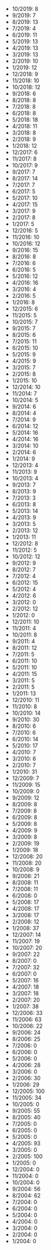 *  10/2019: 8
*  9/2019: 7
*  8/2019: 13
*  7/2019: 4
*  6/2019: 11
*  5/2019: 13
*  4/2019: 13
*  3/2019: 13
*  2/2019: 10
*  1/2019: 12
*  12/2018: 9
*  11/2018: 10
*  10/2018: 12
*  9/2018: 6
*  8/2018: 8
*  7/2018: 8
*  6/2018: 8
*  5/2018: 18
*  4/2018: 11
*  3/2018: 8
*  2/2018: 9
*  1/2018: 12
*  12/2017: 6
*  11/2017: 8
*  10/2017: 9
*  9/2017: 7
*  8/2017: 14
*  7/2017: 7
*  6/2017: 5
*  5/2017: 10
*  4/2017: 15
*  3/2017: 9
*  2/2017: 8
*  1/2017: 5
*  12/2016: 5
*  11/2016: 10
*  10/2016: 12
*  9/2016: 15
*  8/2016: 8
*  7/2016: 6
*  6/2016: 5
*  5/2016: 12
*  4/2016: 16
*  3/2016: 4
*  2/2016: 5
*  1/2016: 8
*  12/2015: 6
*  11/2015: 5
*  10/2015: 7
*  9/2015: 7
*  8/2015: 6
*  7/2015: 11
*  6/2015: 10
*  5/2015: 9
*  4/2015: 9
*  3/2015: 7
*  2/2015: 8
*  1/2015: 10
*  12/2014: 10
*  11/2014: 7
*  10/2014: 5
*  9/2014: 6
*  8/2014: 4
*  7/2014: 9
*  6/2014: 12
*  5/2014: 16
*  4/2014: 16
*  3/2014: 10
*  2/2014: 6
*  1/2014: 9
*  12/2013: 4
*  11/2013: 9
*  10/2013: 4
*  9/2013: 7
*  8/2013: 9
*  7/2013: 3
*  6/2013: 8
*  5/2013: 14
*  4/2013: 9
*  3/2013: 5
*  2/2013: 12
*  1/2013: 11
*  12/2012: 8
*  11/2012: 5
*  10/2012: 12
*  9/2012: 9
*  8/2012: 7
*  7/2012: 4
*  6/2012: 15
*  5/2012: 4
*  4/2012: 6
*  3/2012: 0
*  2/2012: 12
*  1/2012: 0
*  12/2011: 10
*  11/2011: 4
*  10/2011: 8
*  9/2011: 4
*  8/2011: 12
*  7/2011: 5
*  6/2011: 10
*  5/2011: 10
*  4/2011: 15
*  3/2011: 5
*  2/2011: 5
*  1/2011: 13
*  12/2010: 11
*  11/2010: 8
*  10/2010: 14
*  9/2010: 30
*  8/2010: 6
*  7/2010: 6
*  6/2010: 14
*  5/2010: 17
*  4/2010: 7
*  3/2010: 6
*  2/2010: 7
*  1/2010: 31
*  12/2009: 7
*  11/2009: 15
*  10/2009: 0
*  9/2009: 12
*  8/2009: 8
*  7/2009: 8
*  6/2009: 8
*  5/2009: 8
*  4/2009: 9
*  3/2009: 8
*  2/2009: 19
*  1/2009: 18
*  12/2008: 20
*  11/2008: 20
*  10/2008: 9
*  9/2008: 21
*  8/2008: 11
*  7/2008: 11
*  6/2008: 0
*  5/2008: 17
*  4/2008: 17
*  3/2008: 17
*  2/2008: 12
*  1/2008: 37
*  12/2007: 14
*  11/2007: 19
*  10/2007: 20
*  9/2007: 22
*  8/2007: 0
*  7/2007: 32
*  6/2007: 0
*  5/2007: 16
*  4/2007: 18
*  3/2007: 18
*  2/2007: 20
*  1/2007: 38
*  12/2006: 33
*  11/2006: 63
*  10/2006: 22
*  9/2006: 24
*  8/2006: 25
*  7/2006: 0
*  6/2006: 0
*  5/2006: 0
*  4/2006: 28
*  3/2006: 0
*  2/2006: 30
*  1/2006: 29
*  12/2005: 100
*  11/2005: 34
*  10/2005: 0
*  9/2005: 55
*  8/2005: 40
*  7/2005: 0
*  6/2005: 0
*  5/2005: 0
*  4/2005: 93
*  3/2005: 0
*  2/2005: 100
*  1/2005: 0
*  12/2004: 0
*  11/2004: 0
*  10/2004: 0
*  9/2004: 56
*  8/2004: 62
*  7/2004: 0
*  6/2004: 0
*  5/2004: 0
*  4/2004: 0
*  3/2004: 0
*  2/2004: 0
*  1/2004: 0